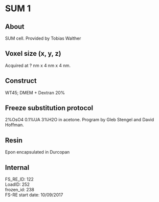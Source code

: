 # SUM 1

## About
SUM cell. Provided by Tobias Walther

## Voxel size (x, y, z)
Acquired at ? nm x 4 nm x 4 nm. 

## Construct
WT45; DMEM + Dextran 20%

## Freeze substitution protocol
2%OsO4 0.1%UA 3%H2O in acetone. Program by Gleb Stengel and David Hoffman.

## Resin
Epon encapsulated in Durcopan

## Internal 
FS_RE_ID: 122  
LoadID: 252  
frozen_id: 238  
FS-RE start date: 10/09/2017